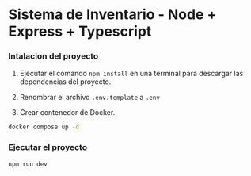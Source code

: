 # Sistema de Inventario - Node + Express + Typescript

### Intalacion del proyecto

1. Ejecutar el comando ```npm install``` en una terminal para descargar las dependencias del proyecto.

2. Renombrar el archivo ```.env.template``` a ```.env```

3. Crear contenedor de Docker.
```bash
docker compose up -d
```

### Ejecutar el proyecto

```bash
npm run dev
```